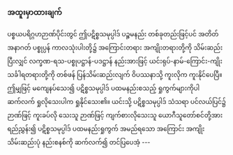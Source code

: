 ### အထူးမှာထားချက်

ပစ္စယပရိဂ္ဂဟဉာဏ်ပိုင်းတွင် ဤပဋိစ္စသမုပ္ပါဒ် ပဉ္စမနည်း တစ်ခုတည်းဖြင့်ပင် အတိတ် အနာဂတ် ပစ္စုပ္ပန်
ကာလသုံးပါးတို့၌ အကြောင်းတရား အကျိုးတရားတို့ကို သိမ်းဆည်းပြီးလျှင် လက္ခဏ-ရသ-ပစ္စုပဋ္ဌာန်-ပဒဋ္ဌာန်
နည်းအားဖြင့် ယင်းရုပ်-နာမ်-ကြောင်း-ကျိုး သင်္ခါရတရားတို့ကို တစ်ဖန် ပြန်သိမ်းဆည်းလျက် ဝိပဿနာသို့
ကူးလိုက ကူးနိုင်ပေပြီ။ ဤမျှဖြင့် မကျေနပ်သေး၍ ပဋိစ္စသမုပ္ပါဒ် ပထမနည်းစသည့် ရှုကွက်များကိုပါ
ဆက်လက် ရှုလိုသေးပါက ရှုနိုင်သေး၏။ ယင်းသို့ ပဋိစ္စသမုပ္ပါဒ် သံသရာ ပင်လယ်ပြင်၌ ဉာဏ်ဖြင့် ကူးခပ်လို
သေးသူ ဉာဏ်ဖြင့် ကျက်စားလိုသေးသူ ယောဂီသူတော်စင်တို့အား ရည်ညွှန်း၍ ပဋိစ္စသမုပ္ပါဒ် ပထမနည်းရှုကွက်
အမည်ရသော အကြောင်း အကျိုး သိမ်းဆည်းပုံ နည်းစနစ်ကို ဆက်လက်၍ တင်ပြပေအံ့ ---
